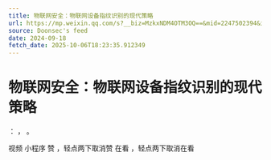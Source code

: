 ```yaml
---
title: 物联网安全：物联网设备指纹识别的现代策略
url: https://mp.weixin.qq.com/s?__biz=MzkxNDM4OTM3OQ==&mid=2247502394&idx=3&sn=661abd8660decd1f3bd4aad826cf6d16
source: Doonsec's feed
date: 2024-09-18
fetch_date: 2025-10-06T18:23:35.912349
---
```


# 物联网安全：物联网设备指纹识别的现代策略

：
，
。

视频
小程序
赞
，轻点两下取消赞
在看
，轻点两下取消在看